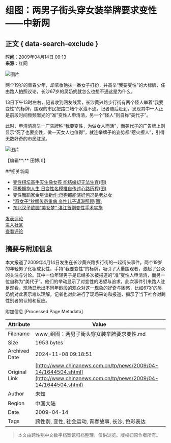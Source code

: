 # 组图：两男子街头穿女装举牌要求变性——中新网

## 正文 { data-search-exclude }


**时间**：2009年04月14日 09:13  
**来源**：红网  

![图片](http://i2.chinanews.com/zwimg/01.jpg)

两个19岁的青春少年，却浓妆艳抹一番女子打扮，并高举“我要变性”的大标牌，任由路人拍照议论，长沙67岁的吴奶奶就怎么也想不通这是为什么。

13日下午13时左右，记者收到网友线索，长沙黄兴路步行街有两个怪人举着“我要变性”的标牌，围观的市民把路口堵个水泄不通。记者随后赶到，发现其中一人正是前段时间频频曝光的“准”变性人申清清，另一个“怪人”则自称“美代子”。

此时，申清清高举一广告牌称“我要变性，为做女人而活”，而美代子的广告牌上则显示“死了也要变性，做一天女人也值得”，就连举牌子的姿势都“惹火撩人”，引得无数好奇的市民驻足。

![图片](U179P4T8D1644504F107DT20090414091345.jpg)

【编辑**:** 田博川】

##相关新闻
- [变性棋坛高手天生像女孩 能结婚却无法生育(图)](http://www.chinanews.com.cn/ty/kong/news/2009/04-14/1644347.shtml)
- [积极拥抱人生 日变性名模推自传述心路历程(图)](http://www.chinanews.com.cn/yl/kong/news/2009/04-13/1642713.shtml)
- [变性舞蹈家金星谈新作:母狗都能演好何况是老处女](http://www.chinanews.com.cn/yl/zyxw/news/2009/04-08/1636216.shtml)
- ["奇女子"狄娜传患重病 变性儿子返港照顾(图)](http://www.chinanews.com.cn/yl/zyxw/news/2009/04-07/1634475.shtml)
- [东北汉子欲圆“美女梦” 湛江首例变性手术实施](http://www.chinanews.com.cn/jk/kong/news/2009/03-28/1622584.shtml)

[发表评论](http://comment.chinanews.com.cn/comments/comments.php?newsid=1644504)  
[进入社区](http://club.chinanews.com.cn/)  
[查看评论](http://comment.chinanews.com.cn/comments/comments.php?newsid=1644504)

## 摘要与附加信息

<!-- tcd_abstract -->
本文报道了2009年4月14日发生在长沙黄兴路步行街的一起街头事件。两个19岁的年轻男子化妆成女性，手持“我要变性”的标牌，吸引了大量围观者，激起了公众的关注与讨论。其中一位年轻男子是已经多次被报道的“准”变性人申清清，而另一位自称为“美代子”。他们的举动显示了对变性的渴望与追求，此次事件引来路人驻足观看，现场显示出不同年龄段的观众对这一现象的好奇与困惑，比如67岁的吴奶奶对此表示难以理解。记者也对此进行了现场采访和报道，揭示了当下社会对跨性别者的认知和反应。
<!-- tcd_abstract_end -->

附加信息 [Processed Page Metadata]

| Attribute       | Value                                  |
|-----------------|----------------------------------------|
| Filename        | www_组图：两男子街头穿女装举牌要求变性.md                             |
| Size            | 1953 bytes                           |
| Archived Date   | 2024-11-08 09:18:51                             |
| Original Link   | [http://www.chinanews.com.cn/tp/news/2009/04-14/1644504.shtml](http://www.chinanews.com.cn/tp/news/2009/04-14/1644504.shtml)                       |
| Author          | 未知                               |
| Region          | 中国大陆                               |
| Date            | 2009-04-14                                 |
| Tags            | 跨性别, 变性, 社会运动, 青春故事, 长沙, 色彩表达                                 |
>
> 本文由跨性别中文数字档案馆归档整理，仅供浏览。版权归原作者所有。
>